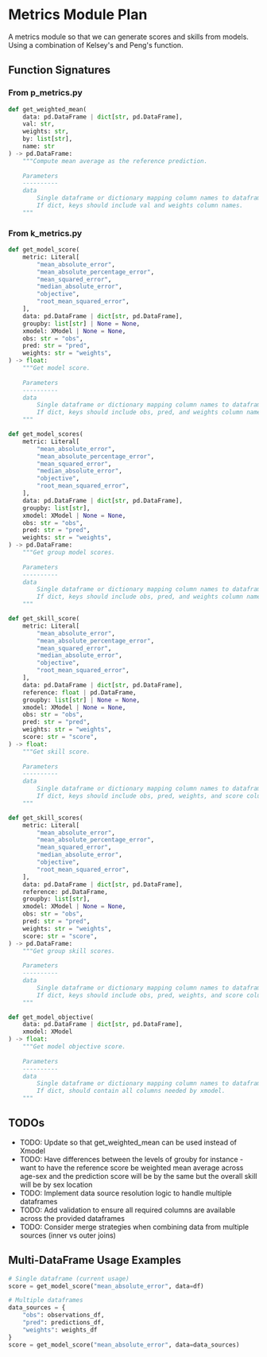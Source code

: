 # Metrics Module Plan

A metrics module so that we can generate scores and skills from models. Using a combination of Kelsey's and Peng's function.

## Function Signatures

### From p_metrics.py

```python
def get_weighted_mean(
    data: pd.DataFrame | dict[str, pd.DataFrame], 
    val: str, 
    weights: str, 
    by: list[str], 
    name: str
) -> pd.DataFrame:
    """Compute mean average as the reference prediction.
    
    Parameters
    ----------
    data
        Single dataframe or dictionary mapping column names to dataframes.
        If dict, keys should include val and weights column names.
    """
```

### From k_metrics.py

```python
def get_model_score(
    metric: Literal[
        "mean_absolute_error",
        "mean_absolute_percentage_error",
        "mean_squared_error",
        "median_absolute_error",
        "objective",
        "root_mean_squared_error",
    ],
    data: pd.DataFrame | dict[str, pd.DataFrame],
    groupby: list[str] | None = None,
    xmodel: XModel | None = None,
    obs: str = "obs",
    pred: str = "pred",
    weights: str = "weights",
) -> float:
    """Get model score.
    
    Parameters
    ----------
    data
        Single dataframe or dictionary mapping column names to dataframes.
        If dict, keys should include obs, pred, and weights column names.
    """
```

```python
def get_model_scores(
    metric: Literal[
        "mean_absolute_error",
        "mean_absolute_percentage_error",
        "mean_squared_error",
        "median_absolute_error",
        "objective",
        "root_mean_squared_error",
    ],
    data: pd.DataFrame | dict[str, pd.DataFrame],
    groupby: list[str],
    xmodel: XModel | None = None,
    obs: str = "obs",
    pred: str = "pred",
    weights: str = "weights",
) -> pd.DataFrame:
    """Get group model scores.
    
    Parameters
    ----------
    data
        Single dataframe or dictionary mapping column names to dataframes.
        If dict, keys should include obs, pred, and weights column names.
    """
```

```python
def get_skill_score(
    metric: Literal[
        "mean_absolute_error",
        "mean_absolute_percentage_error",
        "mean_squared_error",
        "median_absolute_error",
        "objective",
        "root_mean_squared_error",
    ],
    data: pd.DataFrame | dict[str, pd.DataFrame],
    reference: float | pd.DataFrame,
    groupby: list[str] | None = None,
    xmodel: XModel | None = None,
    obs: str = "obs",
    pred: str = "pred",
    weights: str = "weights",
    score: str = "score",
) -> float:
    """Get skill score.
    
    Parameters
    ----------
    data
        Single dataframe or dictionary mapping column names to dataframes.
        If dict, keys should include obs, pred, weights, and score column names.
    """
```

```python
def get_skill_scores(
    metric: Literal[
        "mean_absolute_error",
        "mean_absolute_percentage_error",
        "mean_squared_error",
        "median_absolute_error",
        "objective",
        "root_mean_squared_error",
    ],
    data: pd.DataFrame | dict[str, pd.DataFrame],
    reference: pd.DataFrame,
    groupby: list[str],
    xmodel: XModel | None = None,
    obs: str = "obs",
    pred: str = "pred",
    weights: str = "weights",
    score: str = "score",
) -> pd.DataFrame:
    """Get group skill scores.
    
    Parameters
    ----------
    data
        Single dataframe or dictionary mapping column names to dataframes.
        If dict, keys should include obs, pred, weights, and score column names.
    """
```

```python
def get_model_objective(
    data: pd.DataFrame | dict[str, pd.DataFrame], 
    xmodel: XModel
) -> float:
    """Get model objective score.
    
    Parameters
    ----------
    data
        Single dataframe or dictionary mapping column names to dataframes.
        If dict, should contain all columns needed by xmodel.
    """
```

## TODOs

- TODO: Update so that get_weighted_mean can be used instead of Xmodel
- TODO: Have differences between the levels of grouby for instance - want to have the reference score be weighted mean average across age-sex and the prediction score will be by the same but the overall skill will be by sex location
- TODO: Implement data source resolution logic to handle multiple dataframes
- TODO: Add validation to ensure all required columns are available across the provided dataframes
- TODO: Consider merge strategies when combining data from multiple sources (inner vs outer joins)

## Multi-DataFrame Usage Examples

```python
# Single dataframe (current usage)
score = get_model_score("mean_absolute_error", data=df)

# Multiple dataframes
data_sources = {
    "obs": observations_df,
    "pred": predictions_df, 
    "weights": weights_df
}
score = get_model_score("mean_absolute_error", data=data_sources)

```
